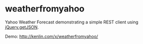 weatherfromyahoo
================

Yahoo Weather Forecast demonstrating a simple REST client using [jQuery.getJSON](http://api.jquery.com/jQuery.getJSON/).

Demo: http://kenlin.com/x/weatherfromyahoo/
